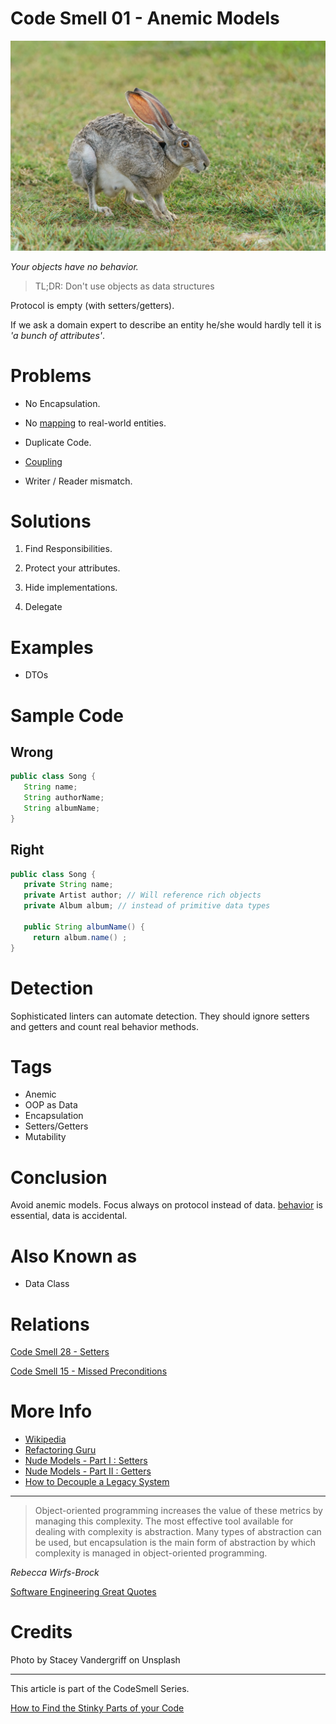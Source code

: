 # Code Smell 01 - Anemic Models

![Code Smell 01 - Anemic Models](Code%20Smell%2001%20-%20Anemic%20Models.jpg)

*Your objects have no behavior.*

> TL;DR: Don't use objects as data structures

Protocol is empty (with setters/getters).

If we ask a domain expert to describe an entity he/she would hardly tell it is *'a bunch of attributes'*.

# Problems

- No Encapsulation.

- No [mapping](https://github.com/mcsee/Software-Design-Articles/tree/main/Articles/Theory/The%20One%20and%20Only%20Software%20Design%20Principle/readme.md) to real-world entities.

- Duplicate Code.

- [Coupling](https://github.com/mcsee/Software-Design-Articles/tree/main/Articles/Theory/Coupling%20-%20The%20one%20and%20only%20software%20design%20problem/readme.md)

- Writer / Reader mismatch.

# Solutions

1) Find Responsibilities.

2) Protect your attributes.

3) Hide implementations. 

4) Delegate

# Examples

- DTOs

# Sample Code

## Wrong

<!-- [Gist Url](https://gist.github.com/mcsee/73f84d80f7c3e89a216dd9e40ab71bcc) -->

```java
public class Song {
   String name;
   String authorName;
   String albumName;
}
```

## Right

<!-- [Gist Url](https://gist.github.com/mcsee/78f2dd78120db843c960ed41839f29cb) -->

```java
public class Song {
   private String name;
   private Artist author; // Will reference rich objects
   private Album album; // instead of primitive data types

   public String albumName() {
     return album.name() ;
}
```

# Detection

Sophisticated linters can automate detection.
They should ignore setters and getters and count real behavior methods.

# Tags

- Anemic
- OOP as Data
- Encapsulation
- Setters/Getters
- Mutability

# Conclusion

Avoid anemic models. Focus always on protocol instead of data. 
[behavior](https://github.com/mcsee/Software-Design-Articles/tree/main/Articles/Theory/No%20Silver%20Bullet/readme.md) is essential, data is accidental.

# Also Known as

- Data Class

# Relations

[Code Smell 28 - Setters](https://github.com/mcsee/Software-Design-Articles/tree/main/Articles/Code%20Smells/Code%20Smell%2028%20-%20Setters/readme.md)

[Code Smell 15 - Missed Preconditions](https://github.com/mcsee/Software-Design-Articles/tree/main/Articles/Code%20Smells/Code%20Smell%2015%20-%20Missed%20Preconditions/readme.md)

# More Info

- [Wikipedia](https://en.wikipedia.org/wiki/Anemic_domain_model)
- [Refactoring Guru](https://refactoring.guru/es/smells/data-class)
- [Nude Models - Part I : Setters](https://github.com/mcsee/Software-Design-Articles/tree/main/Articles/Theory/Nude%20Models - Part%20I Setters/readme.md)
- [Nude Models - Part II : Getters](https://github.com/mcsee/Software-Design-Articles/tree/main/Articles/Theory/Nude%20Models - Part%20II Getters/readme.md)
- [How to Decouple a Legacy System](https://github.com/mcsee/Software-Design-Articles/tree/main/Articles/Theory/How%20to%20Decouple%20a%20Legacy%20System/readme.md)

* * *

> Object-oriented programming increases the value of these metrics by managing this complexity. The most effective tool available for dealing with complexity is abstraction. Many types of abstraction can be used, but encapsulation is the main form of abstraction by which complexity is managed in object-oriented programming.

_Rebecca Wirfs-Brock_

[Software Engineering Great Quotes](https://github.com/mcsee/Software-Design-Articles/tree/main/Articles/Quotes/Software%20Engineering%20Great%20Quotes/readme.md)

# Credits

Photo by Stacey Vandergriff on Unsplash

* * *

This article is part of the CodeSmell Series.

[How to Find the Stinky Parts of your Code](https://github.com/mcsee/Software-Design-Articles/tree/main/Articles/Code%20Smells/How%20to%20Find%20the%20Stinky%20parts%20of%20your%20Code/readme.md)